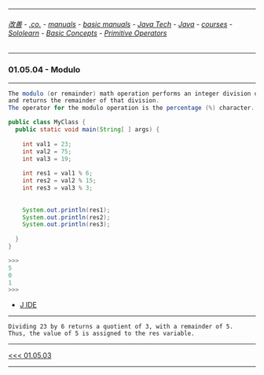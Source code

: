 
---

###### [改善](https://github.com/ttltrk/0C/blob/master/README.MD) - [.co.](https://github.com/ttltrk/PRG/blob/master/CODING.MD) - [manuals](https://github.com/ttltrk/PRG/blob/master/MAN.MD) - [basic manuals](https://github.com/ttltrk/PRG/blob/master/MANUALS.MD) - [Java Tech](https://github.com/ttltrk/PRG/blob/master/JAVA/DOC/JT/JT.MD) - [Java](https://github.com/ttltrk/PRG/blob/master/JAVA/DOC/OJM/OJM.MD) - [courses](https://github.com/ttltrk/PRG/blob/master/JAVA/DOC/CM/JT.MD) - [Sololearn](https://github.com/ttltrk/PRG/blob/master/JAVA/DOC/SL/SL.MD) - [Basic Concepts](https://github.com/ttltrk/PRG/blob/master/JAVA/DOC/SL/01/01.MD) - [Primitive Operators](https://github.com/ttltrk/PRG/blob/master/JAVA/DOC/SL/01/0105/0105.MD)

---  

### 01.05.04 - Modulo

---

```java
The modulo (or remainder) math operation performs an integer division of one value by another,
and returns the remainder of that division. 
The operator for the modulo operation is the percentage (%) character.
```

```java
public class MyClass {
  public static void main(String[ ] args) {
    
    int val1 = 23;
    int val2 = 75;
    int val3 = 19;
    
    int res1 = val1 % 6; 
    int res2 = val2 % 15;
    int res3 = val3 % 3;
    
    
    System.out.println(res1);
    System.out.println(res2);
    System.out.println(res3);
    
  }
}

>>>
5
0
1
>>>
```

* [J IDE](https://www.tutorialspoint.com/compile_java_online.php)

---

```
Dividing 23 by 6 returns a quotient of 3, with a remainder of 5. 
Thus, the value of 5 is assigned to the res variable.
```

---

[<<< 01.05.03](https://github.com/ttltrk/PRG/blob/master/JAVA/DOC/SL/01/0105/010503/010503.MD)

---
